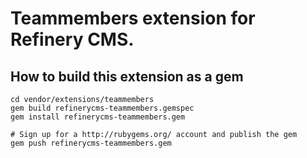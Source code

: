 # Teammembers extension for Refinery CMS.

## How to build this extension as a gem

    cd vendor/extensions/teammembers
    gem build refinerycms-teammembers.gemspec
    gem install refinerycms-teammembers.gem

    # Sign up for a http://rubygems.org/ account and publish the gem
    gem push refinerycms-teammembers.gem